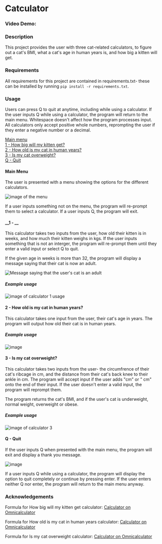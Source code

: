 # Catculator
### Video Demo: 

### __Description__

This project provides the user with three cat-related calculators, to figure out a cat's BMI, what a cat's age in human years is, and how big a kitten will get. 

### __Requirements__

All requirements for this project are contained in requirements.txt- these can be installed by running ```pip install -r requirements.txt```.

### __Usage__

Users can press Q to quit at anytime, including while using a calculator. If the user inputs Q while using a calculator, the program will return to the main menu. Whitespace doesn't affect how the program processes input. All calculators only accept positive whole numbers, reprompting the user if they enter a negative number or a decimal. 

[Main menu](#main-menu)   
[1 - How big will my kitten get?](#1---)     
[2 - How old is my cat in human years?](#2---how-old-is-my-cat-in-human-years?)    
[3 - Is my cat overweight?](#3-is-my-cat-overweight?)    
[Q - Quit](#q---quit)    

#### __Main Menu__

The user is presented with a menu showing the options for the different calculators. 

![image of the menu](https://github.com/Ava-HW/CS50p-final-project/assets/126925721/31404501-b53b-462f-85cd-0f3a8902baac)

If a user inputs something not on the menu, the program will re-prompt them to select a calculator. If a user inputs Q, the program will exit. 

#### __1 - __

This calculator takes two inputs from the user, how old their kitten is in weeks, and how much their kitten weighs in kgs. If the user inputs something that is not an interger, the program will re-prompt them until they enter a valid input or select Q to quit. 

If the given age in weeks is more than 32, the program will display a message saying that their cat is now an adult. 

![Message saying that the user's cat is an adult](https://github.com/Ava-HW/CS50p-final-project/assets/126925721/ebd610d5-99d6-41e1-93a8-a4fa45e071f8)

##### Example usage

![image of calculator 1 usage](https://github.com/Ava-HW/CS50p-final-project/assets/126925721/cfe77183-f335-4d57-b110-12f2c6ef16c6)


#### __2 - How old is my cat in human years?__

This calculator takes one input from the user, their cat's age in years. The program will output how old their cat is in human years. 

##### Example usage

![image](https://github.com/Ava-HW/CS50p-final-project/assets/126925721/4ac2b414-cb21-438e-8f93-701b521ac1ba)

#### __3 - Is my cat overweight?__

This calculator takes two inputs from the user- the circumfrence of their cat's ribcage in cm, and the distance from their cat's back knee to their ankle in cm. The program will accept input if the user adds "cm" or " cm" onto the end of their input. If the user doesn't enter a valid input, the program will reprompt them. 

The program returns the cat's BMI, and if the user's cat is underweight, normal weight, overweight or obese. 

##### Example usage

![image of calculator 3](https://github.com/Ava-HW/CS50p-final-project/assets/126925721/7a29eda0-03d7-4cdc-a551-37e34951d308)

#### __Q - Quit__

If the user inputs Q when presented with the main menu, the program will exit and display a thank you message. 

![image](https://github.com/Ava-HW/CS50p-final-project/assets/126925721/514f0d73-ee38-4691-81fe-4b633f3fcd6b)

If a user inputs Q while using a calculator, the program will display the option to quit completely or continue by pressing enter. If the user enters neither Q nor enter, the program will return to the main menu anyway. 

### __Acknowledgements__

Formula for How big will my kitten get calculator: [Calculator on Omnicalculator](https://www.omnicalculator.com/biology/how-big-will-my-cat-get)

Formula for How old is my cat in human years calculator: [Calculator on Omnicalculator](https://www.omnicalculator.com/biology/cat-age)

Formula for Is my cat overweight calculator: [Calculator on Omnicalculator](https://www.omnicalculator.com/biology/cat-bmi)








